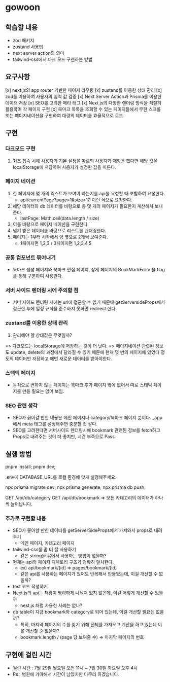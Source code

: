 # gowoon

## 학습할 내용

- zod 패키지
- zustand 사용법
- next server action의 의미
- tailwind-css에서 다크 모드 구현하는 방법

## 요구사항

[x] next.js의 app router 기반한 페이지 라우팅
[x] zustand를 이용한 상태 관리
[x] zod를 이용하여 사용자의 입력 값 검증
[x] Next Server Action과 Prisma를 이용한 데이터 저장
[x] SEO를 고려한 메타 태그
[x] Next.js의 다양한 렌더링 방식을 적절히 활용하여 각 페이지 구현
[x] 북마크 목록을 조회할 수 있는 페이지들에서 무한 스크롤 또는 페이지네이션을 구현하여 대량의 데이터를 효율적으로 로드.

## 구현

### 다크모드 구현

1. 최초 접속 시에 사용자의 기본 설정을 따르되 사용자가 재방문 했다면 해당 값을 localStorage에 저장하여 사용자가 설정한 값을 따른다.

### 페이지 네이션

1.  한 페이지에 몇 개의 리스트가 보여야 하는지를 api를 요청할 때 포함하여 요청한다.
    - api/currentPage?page=1&size=10 이런 식으로 요청한다.
2.  해당 데이터와 db 데이터를 바탕으로 총 몇 개의 페이지가 필요한지 계산해서 보내준다.
    - lastPage: Math.ceil(data.length / size)
3.  이를 바탕으로 페이지 네이션을 구현한다.
4.  넘겨 받은 데이터를 바탕으로 리스트를 렌더링한다.
5.  페이지는 1부터 시작해서 양 옆으로 2개씩 보여준다.
    - 1페이지면 1,2,3 / 3페이지면 1,2,3,4,5

### 공통 컴포넌트 묶어내기

- 북마크 생성 페이지와 북마크 편집 페이지, 상세 페이지의 BookMarkForm 을 flag를 통해 구분하여 사용한다.

### 서버 사이드 렌더링 시에 주의할 점

- 서버 사이드 렌더링 시에는 url에 접근할 수 없기 때문에 getServersideProps에서 접근한 후에 일정 규칙을 준수하지 못하면 redirect 한다.

### zustand를 이용한 상태 관리

1. 관리해야 할 상태값은 무엇일까?

=> 다크모드는 localStorage에 저장하는 것이 더 낫다.
=> 페이지네이션 관련된 정보도 update, delete의 과정에서 달라질 수 있기 때문에 현재 몇 번의 페이지에 있었다 정도의 데이터만 저장하고 매번 새로운 데이터를 받아야한다.

### 스택틱 페이지

- 동적으로 변하지 않는 페이지는 북마크 추가 페이지 밖에 없어서 따로 스태틱 페이지를 만들 필요는 없어 보임.

### SEO 관련 생각

- SEO가 긁어갈 만한 내용은 메인 페이지나 category/북마크 페이지 뿐이다. \_app애서 meta 태그를 설정해주면 충분할 것 같다.
- SEO를 고려한다면 서버사이드 렌더링시에 bookmark 관련된 정보를 fetch하고 Props로 내려주는 것이 더 좋지만, 시간 부족으로 Pass.

## 실행 방법

pnpm install;
pnpm dev;

.env에 DATABASE_URL를 로컬 환경에 맞게 설정해주세요.

npx prisma migrate dev;
npx prisma generate;
npx prisma db push;

GET /api/db/category
GET /api/db/bookmark => 모든 카테고리의 데이터가 하나씩 늘어납니다.

### 추가로 구현할 내용

- SEO가 좋아할 만한 데이터를 getServerSideProps에서 가져와서 props로 내려주기
  - 메인 페이지, 카테고리 페이지
- tailwind-css를 좀 더 잘 사용하기
  - 같은 string을 묶어서 사용하는 방법이 없을까?
- 현재는 api와 페이지 디렉토리 구조가 정확히 일치한다.
  - ex) api/bookmark/[id] => pages/bookmark/[id]
  - 같은 api를 사용하는 페이지가 있어도 반복해서 만들었는데, 이걸 개선할 수 없을까?
- test 코드 작성하기
- Next.js의 api는 책임이 명확하게 나눠져 있지 않은데, 이걸 어떻게 개선할 수 있을까
  - nest.js 처럼 사용한 사례는 없나?
- db table이 지금 bookmark와 category로 되어 있는데, 이걸 개선할 필요는 없을까?
  - 특히, 마지막 페이지의 수를 찾기 위해 전체를 가져오고 계산을 하고 있는데 이를 개선할 순 없을까?
  - bookmark.length / (page 당 보여줄 수) => 마지막 페이지의 번호

## 구현에 걸린 시간

- 걸린 시간 : 7월 29일 월요일 오전 11시 ~ 7월 30일 화요일 오후 4시
- Ps : 병원에 가야해서 시간이 남았지만 마무리 하겠습니다.

